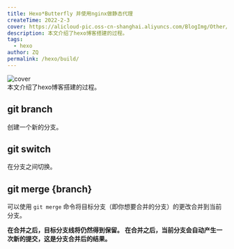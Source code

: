 ```yaml
---
title: Hexo*Butterfly 并使用nginx做静态代理
createTime: 2022-2-3
cover: https://alicloud-pic.oss-cn-shanghai.aliyuncs.com/BlogImg/Other/Hexo_%E7%8E%AF%E5%A2%83%E6%90%AD%E5%BB%BA/%E5%B0%81%E9%9D%A2.jpg
description: 本文介绍了hexo博客搭建的过程。
tags:
  - hexo
author: ZQ
permalink: /hexo/build/
---
```

![cover]( https://alicloud-pic.oss-cn-shanghai.aliyuncs.com/BlogImg/Other/Hexo_%E7%8E%AF%E5%A2%83%E6%90%AD%E5%BB%BA/%E5%B0%81%E9%9D%A2.jpg)
<br> 本文介绍了hexo博客搭建的过程。
<!-- more -->

## git branch

创建一个新的分支。

## git switch

在分支之间切换。

## git merge {branch}

可以使用 `git merge` 命令将目标分支（即你想要合并的分支）的更改合并到当前分支。

**在合并之后，目标分支线将仍然得到保留。**
**在合并之后，当前分支会自动产生一次新的提交，这是分支合并后的结果。**
